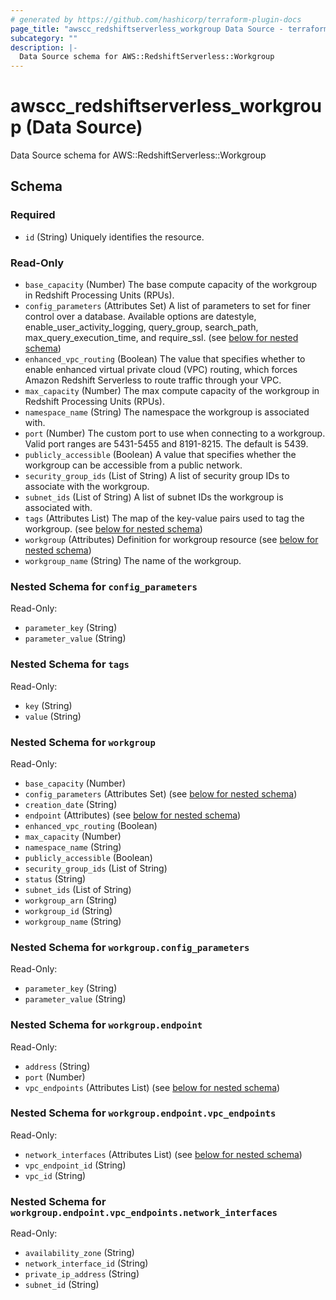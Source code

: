 ```yaml
---
# generated by https://github.com/hashicorp/terraform-plugin-docs
page_title: "awscc_redshiftserverless_workgroup Data Source - terraform-provider-awscc"
subcategory: ""
description: |-
  Data Source schema for AWS::RedshiftServerless::Workgroup
---
```


# awscc_redshiftserverless_workgroup (Data Source)

Data Source schema for AWS::RedshiftServerless::Workgroup



<!-- schema generated by tfplugindocs -->
## Schema

### Required

- `id` (String) Uniquely identifies the resource.

### Read-Only

- `base_capacity` (Number) The base compute capacity of the workgroup in Redshift Processing Units (RPUs).
- `config_parameters` (Attributes Set) A list of parameters to set for finer control over a database. Available options are datestyle, enable_user_activity_logging, query_group, search_path, max_query_execution_time, and require_ssl. (see [below for nested schema](#nestedatt--config_parameters))
- `enhanced_vpc_routing` (Boolean) The value that specifies whether to enable enhanced virtual private cloud (VPC) routing, which forces Amazon Redshift Serverless to route traffic through your VPC.
- `max_capacity` (Number) The max compute capacity of the workgroup in Redshift Processing Units (RPUs).
- `namespace_name` (String) The namespace the workgroup is associated with.
- `port` (Number) The custom port to use when connecting to a workgroup. Valid port ranges are 5431-5455 and 8191-8215. The default is 5439.
- `publicly_accessible` (Boolean) A value that specifies whether the workgroup can be accessible from a public network.
- `security_group_ids` (List of String) A list of security group IDs to associate with the workgroup.
- `subnet_ids` (List of String) A list of subnet IDs the workgroup is associated with.
- `tags` (Attributes List) The map of the key-value pairs used to tag the workgroup. (see [below for nested schema](#nestedatt--tags))
- `workgroup` (Attributes) Definition for workgroup resource (see [below for nested schema](#nestedatt--workgroup))
- `workgroup_name` (String) The name of the workgroup.

<a id="nestedatt--config_parameters"></a>
### Nested Schema for `config_parameters`

Read-Only:

- `parameter_key` (String)
- `parameter_value` (String)


<a id="nestedatt--tags"></a>
### Nested Schema for `tags`

Read-Only:

- `key` (String)
- `value` (String)


<a id="nestedatt--workgroup"></a>
### Nested Schema for `workgroup`

Read-Only:

- `base_capacity` (Number)
- `config_parameters` (Attributes Set) (see [below for nested schema](#nestedatt--workgroup--config_parameters))
- `creation_date` (String)
- `endpoint` (Attributes) (see [below for nested schema](#nestedatt--workgroup--endpoint))
- `enhanced_vpc_routing` (Boolean)
- `max_capacity` (Number)
- `namespace_name` (String)
- `publicly_accessible` (Boolean)
- `security_group_ids` (List of String)
- `status` (String)
- `subnet_ids` (List of String)
- `workgroup_arn` (String)
- `workgroup_id` (String)
- `workgroup_name` (String)

<a id="nestedatt--workgroup--config_parameters"></a>
### Nested Schema for `workgroup.config_parameters`

Read-Only:

- `parameter_key` (String)
- `parameter_value` (String)


<a id="nestedatt--workgroup--endpoint"></a>
### Nested Schema for `workgroup.endpoint`

Read-Only:

- `address` (String)
- `port` (Number)
- `vpc_endpoints` (Attributes List) (see [below for nested schema](#nestedatt--workgroup--endpoint--vpc_endpoints))

<a id="nestedatt--workgroup--endpoint--vpc_endpoints"></a>
### Nested Schema for `workgroup.endpoint.vpc_endpoints`

Read-Only:

- `network_interfaces` (Attributes List) (see [below for nested schema](#nestedatt--workgroup--endpoint--vpc_endpoints--network_interfaces))
- `vpc_endpoint_id` (String)
- `vpc_id` (String)

<a id="nestedatt--workgroup--endpoint--vpc_endpoints--network_interfaces"></a>
### Nested Schema for `workgroup.endpoint.vpc_endpoints.network_interfaces`

Read-Only:

- `availability_zone` (String)
- `network_interface_id` (String)
- `private_ip_address` (String)
- `subnet_id` (String)
